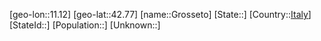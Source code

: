 ﻿---
location: [42.77,11.12]
type: City
tags:
- geo/City


SpocWebEntityId: 30597
isDeleted: false
confidential: public

---
[geo-lon::11.12]
[geo-lat::42.77]
[name::Grosseto]
[State::]
[Country::[Italy](geo/Continent/Europe/Italy.md)]
[StateId::]
[Population::]
[Unknown::]

